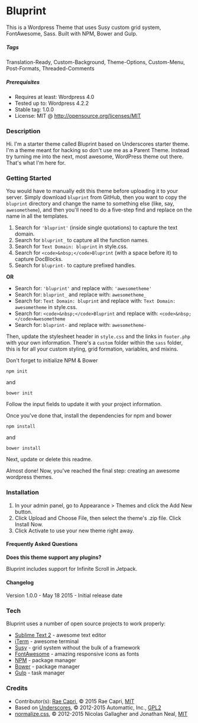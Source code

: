 # Bluprint

This is a Wordpress Theme that uses Susy custom grid system, FontAwesome, Sass. Built with NPM, Bower and Gulp.

##### Tags

Translation-Ready, Custom-Background, Theme-Options, Custom-Menu, Post-Formats, Threaded-Comments

##### Prerequisites

- Requires at least: Wordpress 4.0
- Tested up to: Wordpress 4.2.2
- Stable tag: 1.0.0
- License: MIT @ http://opensource.org/licenses/MIT

### Description

Hi. I'm a starter theme called Bluprint based on Underscores starter theme. I'm a theme meant for hacking so don't use me as a Parent Theme. Instead try turning me into the next, most awesome, WordPress theme out there. That's what I'm here for.

### Getting Started

You would have to manually edit this theme before uploading it to your server. Simply download `bluprint` from GitHub, then you want to copy the `bluprint` directory and change the name to something else (like, say, `awesometheme`), and then you'll need to do a five-step find and replace on the name in all the templates.

1. Search for `'bluprint'` (inside single quotations) to capture the text domain.
2. Search for `bluprint_` to capture all the function names.
3. Search for `Text Domain: bluprint` in style.css.
4. Search for `<code>&nbsp;</code>Bluprint` (with a space before it) to capture DocBlocks.
5. Search for `bluprint-` to capture prefixed handles.

**OR**

* Search for: `'bluprint'` and replace with: `'awesometheme'`
* Search for: `bluprint_` and replace with: `awesometheme_`
* Search for: `Text Domain: bluprint` and replace with: `Text Domain: awesometheme` in style.css.
* Search for: `<code>&nbsp;</code>Bluprint` and replace with: `<code>&nbsp;</code>Awesometheme`
* Search for: `bluprint-` and replace with: `awesometheme-`

Then, update the stylesheet header in `style.css` and the links in `footer.php` with your own information.
There's a `custom` folder within the `sass` folder, this is for all your custom styling, grid formation, variables, and mixins.

Don't forget to initialize NPM & Bower

```
npm init
```
and

```
bower init
```

Follow the input fields to update it with your project information.

Once you've done that, install the dependencies for npm and bower

```
npm install
```
and

```
bower install
```

Next, update or delete this readme.

Almost done! Now, you've reached the final step: creating an awesome wordpress themes.

### Installation
	
1. In your admin panel, go to Appearance > Themes and click the Add New button.
2. Click Upload and Choose File, then select the theme's .zip file. Click Install Now.
3. Click Activate to use your new theme right away.

#### Frequently Asked Questions

**Does this theme support any plugins?**

Bluprint includes support for Infinite Scroll in Jetpack.

#### Changelog

Version 1.0.0 - May 18 2015 - Initial release date

### Tech

Bluprint uses a number of open source projects to work properly:
* [Sublime Text 2](http://www.sublimetext.com) - awesome text editor
* [iTerm](http://iterm2.com) - awesome terminal
* [Susy](http://susy.oddbird.net) - grid system without the bulk of a framework
* [FontAwesome](http://fortawesome.github.io/Font-Awesome) - amazing responsive icons as fonts
* [NPM](https://www.npmjs.com) - package manager
* [Bower](http://bower.io) - package manager
* [Gulp](http://gulpjs.com) - task manager

### Credits

* Contributor(s): [Rae Capri](http://RaeCapri.com), © 2015 Rae Capri, [MIT](http://opensource.org/licenses/MIT)
* Based on [Underscores](http://underscores.me), © 2012-2015 Automattic, Inc., [GPL2](https://www.gnu.org/licenses/gpl-2.0.html)
* [normalize.css](http://necolas.github.io/normalize.css), © 2012-2015 Nicolas Gallagher and Jonathan Neal, [MIT](http://opensource.org/licenses/MIT)